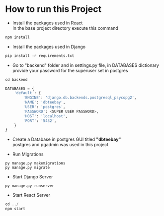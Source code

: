 # How to run this Project

- Install the packages used in React  
  In the base project directory execute this command

```javascript
npm install
```

- Install the packages used in Django

```python
pip install -r requirements.txt
```

- Go to "backend" folder and in settings.py file, in DATABASES dictionary provide your password for the superuser set in postgres
```python
cd backend

DATABASES = {
    'default': {
        'ENGINE': 'django.db.backends.postgresql_psycopg2',
        'NAME': 'dbteebay',
        'USER': 'postgres', 
        'PASSWORD': <SUPER USER PASSWORD>,
        'HOST': 'localhost', 
        'PORT': '5432',
    }
}
```


- Create a Database in postgres GUI titled **"dbteebay"**  
postgres and pgadmin was used in this project



- Run Migrations

```
py manage.py makemigrations
py manage.py migrate
```

- Start Django Server

```
py manage.py runserver
```

- Start React Server

```javascript
cd ../
npm start
```
